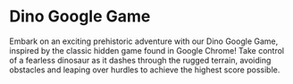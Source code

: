 # Dino Google Game
 Embark on an exciting prehistoric adventure with our Dino Google Game, inspired by the classic hidden game found in Google Chrome! Take control of a fearless dinosaur as it dashes through the rugged terrain, avoiding obstacles and leaping over hurdles to achieve the highest score possible.
